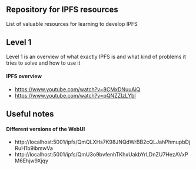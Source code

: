 ## Repository for IPFS resources
List of valuable resources for learning to develop IPFS

## Level 1
Level 1 is an overview of what exactly IPFS is and what kind of problems it tries to solve and how to use it

#### IPFS overview
- https://www.youtube.com/watch?v=8CMxDNuuAiQ
- https://www.youtube.com/watch?v=pQNZZIzLYbI


## Useful notes

#### Different versions of the WebUI
- http://localhost:5001/ipfs/QmQLXHs7K98JNQdWrBB2cQLJahPhmupbDjRuH1b9ibmwVa
- http://localhost:5001/ipfs/QmU3o9bvfenhTKhxUakbYrLDnZU7HezAVxPM6Ehjw9Xjqy
